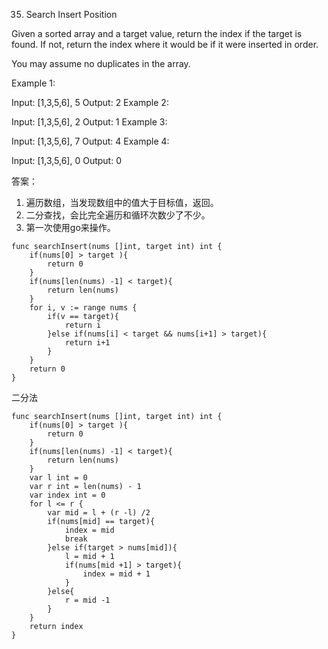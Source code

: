 35. Search Insert Position

Given a sorted array and a target value, return the index if the target is found. If not, return the index where it would be if it were inserted in order.

You may assume no duplicates in the array.

Example 1:

Input: [1,3,5,6], 5
Output: 2
Example 2:

Input: [1,3,5,6], 2
Output: 1
Example 3:

Input: [1,3,5,6], 7
Output: 4
Example 4:

Input: [1,3,5,6], 0
Output: 0

答案：
1. 遍历数组，当发现数组中的值大于目标值，返回。
2. 二分查找，会比完全遍历和循环次数少了不少。
3. 第一次使用go来操作。
```
func searchInsert(nums []int, target int) int {
    if(nums[0] > target ){
        return 0
    }
    if(nums[len(nums) -1] < target){
        return len(nums)
    }
    for i, v := range nums {
        if(v == target){
            return i
        }else if(nums[i] < target && nums[i+1] > target){
            return i+1
        }
    }
    return 0
}
```
二分法
```
func searchInsert(nums []int, target int) int {
    if(nums[0] > target ){
        return 0
    }
    if(nums[len(nums) -1] < target){
        return len(nums)
    }
    var l int = 0
    var r int = len(nums) - 1
    var index int = 0
    for l <= r {
        var mid = l + (r -l) /2 
        if(nums[mid] == target){
            index = mid
            break
        }else if(target > nums[mid]){
            l = mid + 1
            if(nums[mid +1] > target){
                index = mid + 1
            }
        }else{
            r = mid -1
        }
    }
    return index
}
```
